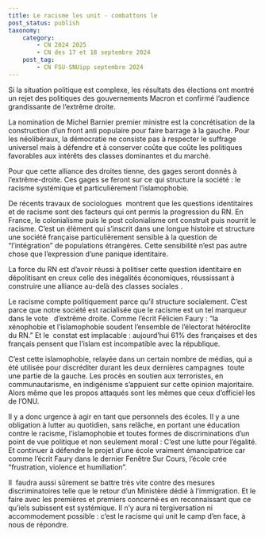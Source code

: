 ```yaml
---
title: Le racisme les unit - combattons le
post_status: publish
taxonomy:
    category:
        - CN 2024 2025
        - CN des 17 et 18 septembre 2024
    post_tag:
        - CN FSU-SNUipp septembre 2024
---
```



Si la situation politique est complexe, les résultats des élections ont montré un rejet des politiques des gouvernements Macron et confirmé l’audience grandissante de l’extrême droite.

La nomination de Michel Barnier premier ministre est la concrétisation de la construction d’un front anti populaire pour faire barrage à la gauche. Pour les néolibéraux, la démocratie ne consiste pas à respecter le suffrage universel mais à défendre et à conserver coûte que coûte les politiques favorables aux intérêts des classes dominantes et du marché.

Pour que cette alliance des droites tienne, des gages seront donnés à l’extrême-droite. Ces gages se feront sur ce qui structure la société : le racisme systémique et particulièrement l’islamophobie.

De récents travaux de sociologues  montrent que les questions identitaires et de racisme sont des facteurs qui ont permis la progression du RN. En France, le colonialisme puis le post colonialisme ont construit puis nourrit le racisme. C’est un élément qui s’inscrit dans une longue histoire et structure une société française particulièrement sensible à la question de “l’intégration” de populations étrangères. Cette sensibilité n’est pas autre chose que l’expression d’une panique identitaire.

La force du RN est d’avoir réussi à politiser cette question identitaire en dépolitisant en creux celle des inégalités économiques, réussissant à construire une alliance au-delà des classes sociales .

Le racisme compte politiquement parce qu’il structure socialement. C’est parce que notre société est racialisée que le racisme est un tel marqueur dans le vote   d’extrême droite. Comme l’écrit Félicien Faury : “la xénophobie et l’islamophobie soudent l’ensemble de l’électorat hétéroclite du RN.” Et le  constat est implacable : aujourd’hui 61% des françaises et des français pensent que l’islam est incompatible avec la république.

C’est cette islamophobie, relayée dans un certain nombre de médias, qui a été utilisée pour discréditer durant les deux dernières campagnes  toute une partie de la gauche. Les procès en soutien aux terroristes, en communautarisme, en indigénisme s’appuient sur cette opinion majoritaire. Alors même que les propos attaqués sont les mêmes que ceux d’officiel·les de l’ONU.

Il y a donc urgence à agir en tant que personnels des écoles. Il y a une obligation à lutter au quotidien, sans relâche, en portant une éducation contre le racisme, l’islamophobie et toutes formes de discriminations d’un point de vue politique et non seulement moral : C’est une lutte pour l’égalité. Et continuer à défendre le projet d’une école vraiment émancipatrice car comme l’écrit Faury dans le dernier Fenêtre Sur Cours, l’école crée “frustration, violence et humiliation”.

Il  faudra aussi sûrement se battre très vite contre des mesures discriminatoires telle que le retour d’un Ministère dédié à l’immigration. Et le faire avec les premières et premiers concerné·es en reconnaissant que ce qu’iels subissent est systémique. Il n’y aura ni tergiversation ni accommodement possible : c’est le racisme qui unit le camp d’en face, à nous de répondre.
